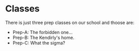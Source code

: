 # Classes

There is just three prep classes on our school and thoose are:

- Prep-A: The forbidden one...
- Prep-B: The Kendirly's home.
- Prep-C: What the sigma?
